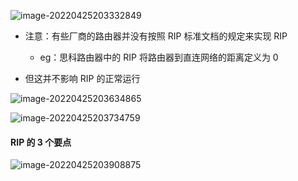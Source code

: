![image-20220425203332849](https://aliyun-oss-lpj.oss-cn-qingdao.aliyuncs.com/images/by-picgo/image-20220425203332849.png)

- 注意：有些厂商的路由器并没有按照 RIP 标准文档的规定来实现 RIP

  - eg：思科路由器中的 RIP 将路由器到直连网络的距离定义为 0

- 但这并不影响 RIP 的正常运行

![image-20220425203634865](https://aliyun-oss-lpj.oss-cn-qingdao.aliyuncs.com/images/by-picgo/image-20220425203634865.png)

![image-20220425203734759](https://aliyun-oss-lpj.oss-cn-qingdao.aliyuncs.com/images/by-picgo/image-20220425203734759.png)

#### RIP 的 3 个要点

![image-20220425203908875](https://aliyun-oss-lpj.oss-cn-qingdao.aliyuncs.com/images/by-picgo/image-20220425203908875.png)

